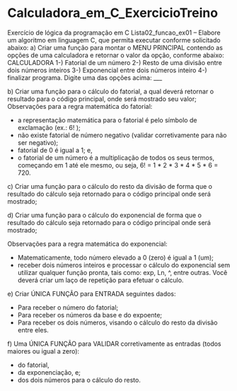 # Calculadora_em_C_ExercicioTreino
Exercício de lógica da programação em C
Lista02_funcao_ex01 – Elabore um algoritmo em linguagem C, que permita executar conforme
solicitado abaixo:
a) Criar uma função para montar o MENU PRINCIPAL contendo as opções de uma
calculadora e retornar o valor da opção, conforme abaixo:
                                  CALCULADORA
                         1-) Fatorial de um número
                         2-) Resto de uma divisão entre dois números inteiros
                         3-) Exponencial entre dois números inteiro
                         4-) finalizar programa.
                             Digite uma das opções acima: ___
                             
                             
b) Criar uma função para o cálculo do fatorial, a qual deverá retornar o resultado para o
código principal, onde será mostrado seu valor;
Observações para a regra matemática do fatorial:
 - a representação matemática para o fatorial é pelo símbolo de exclamação
(ex.: 6! );
 -  não existe fatorial de número negativo (validar corretivamente para não ser
negativo);
 -  fatorial de 0 é igual a 1; e,
 - o fatorial de um número é a multiplicação de todos os seus termos,
começando em 1 até ele mesmo, ou seja, 6! = 1 * 2 * 3 * 4 * 5 * 6 = 720.

c) Criar uma função para o cálculo do resto da divisão de forma que o resultado do
cálculo seja retornado para o código principal onde será mostrado;

d) Criar uma função para o cálculo do exponencial de forma que o resultado do cálculo
seja retornado para o código principal onde será mostrado;


Observações para a regra matemática do exponencial:
 -  Matematicamente, todo número elevado a 0 (zero) é igual a 1 (um);
 -  receber dois números inteiros e processar o cálculo do exponencial sem utilizar
qualquer função pronta, tais como: exp, Ln, ^, entre outras. Você deverá criar
um laço de repetição para efetuar o cálculo.

e) Criar ÚNICA FUNÇÃO para ENTRADA seguintes dados:
 - Para receber o número do fatorial;
 -  Para receber os números da base e do expoente;
 - Para receber os dois números, visando o cálculo do resto da divisão entre eles.

f) Uma ÚNICA FUNÇÃO para VALIDAR corretivamente as entradas (todos maiores ou
igual a zero):
 - do fatorial,
 - da exponenciação, e;
 - dos dois números para o cálculo do resto.
